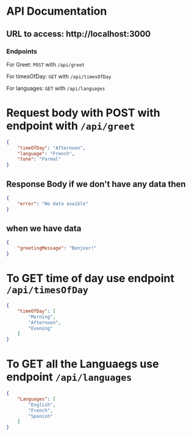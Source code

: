 # API Documentation

## URL to access: http://localhost:3000

### Endpoints

For Greet: ```POST``` with ```/api/greet```

For timesOfDay: ```GET``` with ```/api/timesOfDay```

For languages: ```GET``` with ```/api/languages``` 


# Request body with POST with endpoint with ```/api/greet```

```json
{
    "timeOfDay": "Afternoon",
    "language": "French",
    "tone": "Formal"
}
```

## Response Body if we don't have any data then

```json
{
    "error": "No data avaible"
}
```

## when we have data

```json
{
    "greetingMessage": "Bonjour!"
}
```

# To GET time of day use endpoint ```/api/timesOfDay```

```json
{
    "timeOfDay": [
        "Morning",
        "Afternoon",
        "Evening"
    ]
}
```

# To GET all the Languaegs use endpoint ```/api/languages```

```json
{
    "Languages": [
        "English",
        "French",
        "Spanish"
    ]
}
```